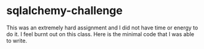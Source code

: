 # sqlalchemy-challenge
This was an extremely hard assignment and I did not have time or energy to do it. I feel burnt out on this class. Here is the minimal code that I was able to write.